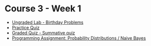 # Course 3 - Week 1

- [Ungraded Lab - Birthday Problems](/C3/w1/lab/C3_W1_Lab_2_Birthday_Problems.ipynb)
- [Practice Quiz](/C3/w1/pq1/)
- [Graded Quiz - Summative quiz](/C3/w1/q1/)
- [Programming Assignment: Probability Distributions / Naive Bayes](/C3/w1/C3w1_graded_lab/)
